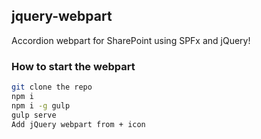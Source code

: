 ## jquery-webpart

Accordion webpart for SharePoint using SPFx and jQuery!

### How to start the webpart

```bash
git clone the repo
npm i
npm i -g gulp
gulp serve
Add jQuery webpart from + icon
```
